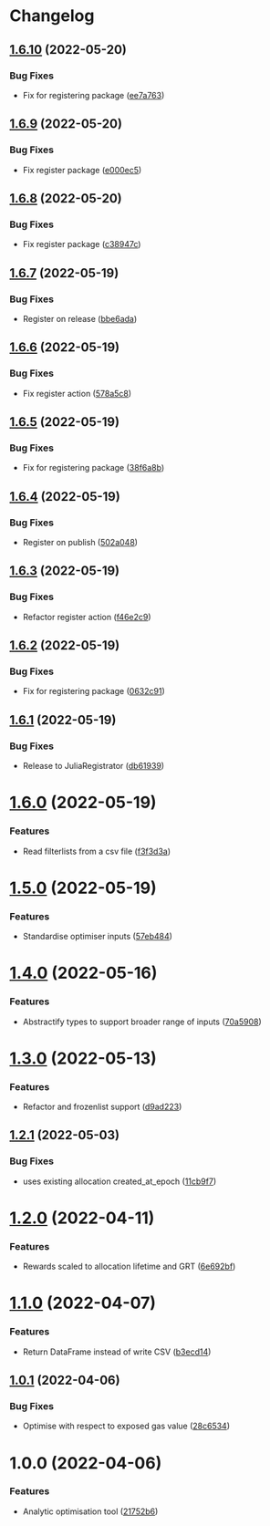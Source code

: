 # Changelog

## [1.6.10](https://github.com/graphprotocol/AllocationOpt.jl/compare/v1.6.9...v1.6.10) (2022-05-20)


### Bug Fixes

* Fix for registering package ([ee7a763](https://github.com/graphprotocol/AllocationOpt.jl/commit/ee7a763301ba4ae9ea8462e6ac87ae64d3b429be))

## [1.6.9](https://github.com/graphprotocol/AllocationOpt.jl/compare/v1.6.8...v1.6.9) (2022-05-20)


### Bug Fixes

* Fix register package ([e000ec5](https://github.com/graphprotocol/AllocationOpt.jl/commit/e000ec513c6d33ae192db7cb6e6d18ff21e7a3a9))

## [1.6.8](https://github.com/graphprotocol/AllocationOpt.jl/compare/v1.6.7...v1.6.8) (2022-05-20)


### Bug Fixes

* Fix register package ([c38947c](https://github.com/graphprotocol/AllocationOpt.jl/commit/c38947c63368349cbea79ce331d996f071fe0fff))

## [1.6.7](https://github.com/graphprotocol/AllocationOpt.jl/compare/v1.6.6...v1.6.7) (2022-05-19)


### Bug Fixes

* Register on release ([bbe6ada](https://github.com/graphprotocol/AllocationOpt.jl/commit/bbe6adab631768a93efb8c927385701c35eb2cf2))

## [1.6.6](https://github.com/graphprotocol/AllocationOpt.jl/compare/v1.6.5...v1.6.6) (2022-05-19)


### Bug Fixes

* Fix register action ([578a5c8](https://github.com/graphprotocol/AllocationOpt.jl/commit/578a5c849e380eb738e0bc95e7544a14a7528f4f))

## [1.6.5](https://github.com/graphprotocol/AllocationOpt.jl/compare/v1.6.4...v1.6.5) (2022-05-19)


### Bug Fixes

* Fix for registering package ([38f6a8b](https://github.com/graphprotocol/AllocationOpt.jl/commit/38f6a8b9ecd098fcd1e4f26b7d0b2377aa3688e2))

## [1.6.4](https://github.com/graphprotocol/AllocationOpt.jl/compare/v1.6.3...v1.6.4) (2022-05-19)


### Bug Fixes

* Register on publish ([502a048](https://github.com/graphprotocol/AllocationOpt.jl/commit/502a0482e02d8b5cf959c86f001f8fab20ead597))

## [1.6.3](https://github.com/graphprotocol/AllocationOpt.jl/compare/v1.6.2...v1.6.3) (2022-05-19)


### Bug Fixes

* Refactor register action ([f46e2c9](https://github.com/graphprotocol/AllocationOpt.jl/commit/f46e2c98c023d2be24a3e208f95e7904559f2dcd))

## [1.6.2](https://github.com/graphprotocol/AllocationOpt.jl/compare/v1.6.1...v1.6.2) (2022-05-19)


### Bug Fixes

* Fix for registering package ([0632c91](https://github.com/graphprotocol/AllocationOpt.jl/commit/0632c916490ba2ea937bbc36e7a65b0c685380e8))

## [1.6.1](https://github.com/graphprotocol/AllocationOpt.jl/compare/v1.6.0...v1.6.1) (2022-05-19)


### Bug Fixes

* Release to JuliaRegistrator ([db61939](https://github.com/graphprotocol/AllocationOpt.jl/commit/db61939eb7ebad428792395c8317c12695c246f2))

# [1.6.0](https://github.com/graphprotocol/AllocationOpt.jl/compare/v1.5.0...v1.6.0) (2022-05-19)


### Features

* Read filterlists from a csv file ([f3f3d3a](https://github.com/graphprotocol/AllocationOpt.jl/commit/f3f3d3a7fd1a1e0a11ace746a50028c795a09ea3))

# [1.5.0](https://github.com/graphprotocol/AllocationOpt.jl/compare/v1.4.0...v1.5.0) (2022-05-19)


### Features

* Standardise optimiser inputs ([57eb484](https://github.com/graphprotocol/AllocationOpt.jl/commit/57eb48463a5c0c2375af0acbeba7ad39592b7198))

# [1.4.0](https://github.com/graphprotocol/AllocationOpt.jl/compare/v1.3.0...v1.4.0) (2022-05-16)


### Features

* Abstractify types to support broader range of inputs ([70a5908](https://github.com/graphprotocol/AllocationOpt.jl/commit/70a59082985cf61bb41c1ef425abb2c6cfb1f0f4))

# [1.3.0](https://github.com/graphprotocol/AllocationOpt.jl/compare/v1.2.1...v1.3.0) (2022-05-13)


### Features

* Refactor and frozenlist support ([d9ad223](https://github.com/graphprotocol/AllocationOpt.jl/commit/d9ad22389db14743c8d3952080a518006dbc554a))

## [1.2.1](https://github.com/graphprotocol/AllocationOpt.jl/compare/v1.2.0...v1.2.1) (2022-05-03)


### Bug Fixes

* uses existing allocation created_at_epoch ([11cb9f7](https://github.com/graphprotocol/AllocationOpt.jl/commit/11cb9f7cc2cba39cf42c24b00e7512a043fa4ded))

# [1.2.0](https://github.com/graphprotocol/AllocationOpt.jl/compare/v1.1.0...v1.2.0) (2022-04-11)


### Features

* Rewards scaled to allocation lifetime and GRT ([6e692bf](https://github.com/graphprotocol/AllocationOpt.jl/commit/6e692bf187ac3c460be3af86b7d3985dcb635ed5))

# [1.1.0](https://github.com/graphprotocol/AllocationOpt.jl/compare/v1.0.1...v1.1.0) (2022-04-07)


### Features

* Return DataFrame instead of write CSV ([b3ecd14](https://github.com/graphprotocol/AllocationOpt.jl/commit/b3ecd149f98bb5b8579c23edbbfa2d440873a43e))

## [1.0.1](https://github.com/graphprotocol/AllocationOpt.jl/compare/v1.0.0...v1.0.1) (2022-04-06)


### Bug Fixes

* Optimise with respect to exposed gas value ([28c6534](https://github.com/graphprotocol/AllocationOpt.jl/commit/28c653429f15fbe1f68af16e9f2b50aac7411293))

# 1.0.0 (2022-04-06)


### Features

* Analytic optimisation tool ([21752b6](https://github.com/graphprotocol/AllocationOpt.jl/commit/21752b65942ad81eb941ffd763aefe21d81c11d0))
